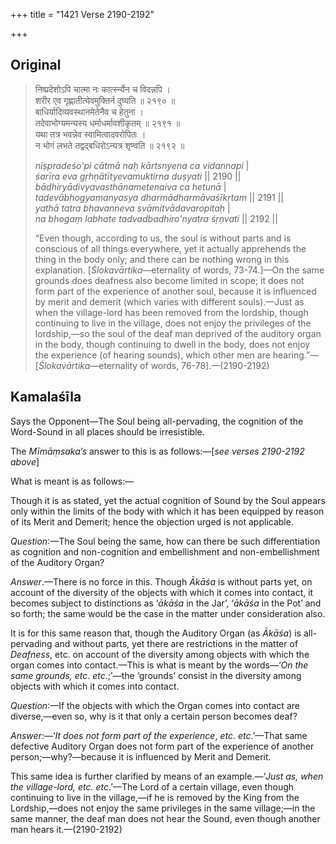 +++
title = "1421 Verse 2190-2192"

+++
## Original 
>
> निष्प्रदेशोऽपि चात्मा नः कार्त्स्न्येन च विदन्नपि ।  
> शरीर एव गृह्णातीत्येवमुक्तिर्न दुष्यति ॥ २१९० ॥  
> बाधिर्यादिव्यवस्थानमेतेनैव च हेतुना ।  
> तदेवाभोग्यमन्यस्य धर्माधर्मावशीकृतम् ॥ २१९१ ॥  
> यथा तत्र भवन्नेव स्वामित्वादवरोपितः ।  
> न भोगं लभते तद्वद्बधिरोऽन्यत्र शृण्वति ॥ २१९२ ॥ 
>
> *niṣpradeśo'pi cātmā naḥ kārtsnyena ca vidannapi* \|  
> *śarīra eva gṛhṇātītyevamuktirna duṣyati* \|\| 2190 \|\|  
> *bādhiryādivyavasthānametenaiva ca hetunā* \|  
> *tadevābhogyamanyasya dharmādharmāvaśīkṛtam* \|\| 2191 \|\|  
> *yathā tatra bhavanneva svāmitvādavaropitaḥ* \|  
> *na bhogaṃ labhate tadvadbadhiro'nyatra śṛṇvati* \|\| 2192 \|\| 
>
> “Even though, according to us, the soul is without parts and is conscious of all things everywhere, yet it actually apprehends the thing in the body only; and there can be nothing wrong in this explanation. [*Ślokavārtika*—eternality of words, 73-74.]—On the same grounds does deafness also become limited in scope; it does not form part of the experience of another soul, because it is influenced by merit and demerit (which varies with different souls).—Just as when the village-lord has been removed from the lordship, though continuing to live in the village, does not enjoy the privileges of the lordship,—so the soul of the deaf man deprived of the auditory organ in the body, though continuing to dwell in the body, does not enjoy the experience (of hearing sounds), which other men are hearing.”—[*Ślokavārtika*—eternality of words, 76-78].—(2190-2192)



## Kamalaśīla

Says the Opponent—The Soul being all-pervading, the cognition of the Word-Sound in all places should be irresistible.

The *Mīmāṃsaka’s* answer to this is as follows:—[*see verses 2190-2192 above*]

What is meant is as follows:—

Though it is as stated, yet the actual cognition of Sound by the Soul appears only within the limits of the body with which it has been equipped by reason of its Merit and Demerit; hence the objection urged is not applicable.

*Question*:—The Soul being the same, how can there be such differentiation as cognition and non-cognition and embellishment and non-embellishment of the Auditory Organ?

*Answer*.—There is no force in this. Though *Ākāśa* is without parts yet, on account of the diversity of the objects with which it comes into contact, it becomes subject to distinctions as ‘*ākāśa* in the Jar’, ‘*ākāśa* in the Pot’ and so forth; the same would be the case in the matter under consideration also.

It is for this same reason that, though the Auditory Organ (as *Ākāśa*) is all-pervading and without parts, yet there are restrictions in the matter of *Deafness*, etc. on account of the diversity among objects with which the organ comes into contact.—This is what is meant by the words—‘*On the same grounds, etc*. *etc*.;’—the ‘grounds’ consist in the diversity among objects with which it comes into contact.

*Question*:—If the objects with which the Organ comes into contact are diverse,—even so, why is it that only a certain person becomes deaf?

*Answer*:—‘*It does not form part of the experience*, *etc. etc*.’—That same defective Auditory Organ does not form part of the experience of another person;—why?—because it is influenced by Merit and Demerit.

This same idea is further clarified by means of an example.—‘*Just as, when the village-lord, etc. etc*.’—The Lord of a certain village, even though continuing to live in the village,—if he is removed by the King from the Lordship,—does not enjoy the same privileges in the same village;—in the same manner, the deaf man does not hear the Sound, even though another man hears it.—(2190-2192)


